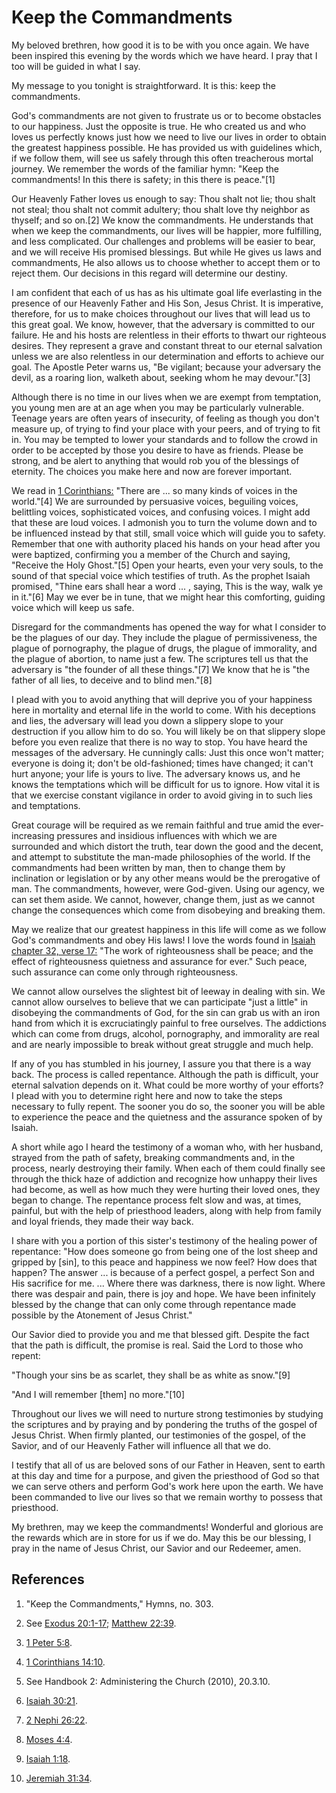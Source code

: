 # Keep the Commandments

My beloved brethren, how good it is to be with you once again. We have been
inspired this evening by the words which we have heard. I pray that I too will
be guided in what I say.

My message to you tonight is straightforward. It is this: keep the
commandments.

God's commandments are not given to frustrate us or to become obstacles to our
happiness. Just the opposite is true. He who created us and who loves us
perfectly knows just how we need to live our lives in order to obtain the
greatest happiness possible. He has provided us with guidelines which, if we
follow them, will see us safely through this often treacherous mortal journey.
We remember the words of the familiar hymn: "Keep the commandments! In this
there is safety; in this there is peace."[1]

Our Heavenly Father loves us enough to say: Thou shalt not lie; thou shalt not
steal; thou shalt not commit adultery; thou shalt love thy neighbor as
thyself; and so on.[2] We know the commandments. He understands that when we
keep the commandments, our lives will be happier, more fulfilling, and less
complicated. Our challenges and problems will be easier to bear, and we will
receive His promised blessings. But while He gives us laws and commandments,
He also allows us to choose whether to accept them or to reject them. Our
decisions in this regard will determine our destiny.

I am confident that each of us has as his ultimate goal life everlasting in
the presence of our Heavenly Father and His Son, Jesus Christ. It is
imperative, therefore, for us to make choices throughout our lives that will
lead us to this great goal. We know, however, that the adversary is committed
to our failure. He and his hosts are relentless in their efforts to thwart our
righteous desires. They represent a grave and constant threat to our eternal
salvation unless we are also relentless in our determination and efforts to
achieve our goal. The Apostle Peter warns us, "Be vigilant; because your
adversary the devil, as a roaring lion, walketh about, seeking whom he may
devour."[3]

Although there is no time in our lives when we are exempt from temptation, you
young men are at an age when you may be particularly vulnerable. Teenage years
are often years of insecurity, of feeling as though you don't measure up, of
trying to find your place with your peers, and of trying to fit in. You may be
tempted to lower your standards and to follow the crowd in order to be
accepted by those you desire to have as friends. Please be strong, and be
alert to anything that would rob you of the blessings of eternity. The choices
you make here and now are forever important.

We read in [1
Corinthians:](https://www.lds.org/scriptures/nt/1-cor/14.10?lang=eng#9) "There
are ... so many kinds of voices in the world."[4] We are surrounded by
persuasive voices, beguiling voices, belittling voices, sophisticated voices,
and confusing voices. I might add that these are loud voices. I admonish you
to turn the volume down and to be influenced instead by that still, small
voice which will guide you to safety. Remember that one with authority placed
his hands on your head after you were baptized, confirming you a member of the
Church and saying, "Receive the Holy Ghost."[5] Open your hearts, even your
very souls, to the sound of that special voice which testifies of truth. As
the prophet Isaiah promised, "Thine ears shall hear a word ... , saying, This is
the way, walk ye in it."[6] May we ever be in tune, that we might hear this
comforting, guiding voice which will keep us safe.

Disregard for the commandments has opened the way for what I consider to be
the plagues of our day. They include the plague of permissiveness, the plague
of pornography, the plague of drugs, the plague of immorality, and the plague
of abortion, to name just a few. The scriptures tell us that the adversary is
"the founder of all these things."[7] We know that he is "the father of all
lies, to deceive and to blind men."[8]

I plead with you to avoid anything that will deprive you of your happiness
here in mortality and eternal life in the world to come. With his deceptions
and lies, the adversary will lead you down a slippery slope to your
destruction if you allow him to do so. You will likely be on that slippery
slope before you even realize that there is no way to stop. You have heard the
messages of the adversary. He cunningly calls: Just this once won't matter;
everyone is doing it; don't be old-fashioned; times have changed; it can't
hurt anyone; your life is yours to live. The adversary knows us, and he knows
the temptations which will be difficult for us to ignore. How vital it is that
we exercise constant vigilance in order to avoid giving in to such lies and
temptations.

Great courage will be required as we remain faithful and true amid the ever-
increasing pressures and insidious influences with which we are surrounded and
which distort the truth, tear down the good and the decent, and attempt to
substitute the man-made philosophies of the world. If the commandments had
been written by man, then to change them by inclination or legislation or by
any other means would be the prerogative of man. The commandments, however,
were God-given. Using our agency, we can set them aside. We cannot, however,
change them, just as we cannot change the consequences which come from
disobeying and breaking them.

May we realize that our greatest happiness in this life will come as we follow
God's commandments and obey His laws! I love the words found in [Isaiah
chapter 32, verse
17:](https://www.lds.org/scriptures/ot/isa/32.17?lang=eng#16) "The work of
righteousness shall be peace; and the effect of righteousness quietness and
assurance for ever." Such peace, such assurance can come only through
righteousness.

We cannot allow ourselves the slightest bit of leeway in dealing with sin. We
cannot allow ourselves to believe that we can participate "just a little" in
disobeying the commandments of God, for the sin can grab us with an iron hand
from which it is excruciatingly painful to free ourselves. The addictions
which can come from drugs, alcohol, pornography, and immorality are real and
are nearly impossible to break without great struggle and much help.

If any of you has stumbled in his journey, I assure you that there is a way
back. The process is called repentance. Although the path is difficult, your
eternal salvation depends on it. What could be more worthy of your efforts? I
plead with you to determine right here and now to take the steps necessary to
fully repent. The sooner you do so, the sooner you will be able to experience
the peace and the quietness and the assurance spoken of by Isaiah.

A short while ago I heard the testimony of a woman who, with her husband,
strayed from the path of safety, breaking commandments and, in the process,
nearly destroying their family. When each of them could finally see through
the thick haze of addiction and recognize how unhappy their lives had become,
as well as how much they were hurting their loved ones, they began to change.
The repentance process felt slow and was, at times, painful, but with the help
of priesthood leaders, along with help from family and loyal friends, they
made their way back.

I share with you a portion of this sister's testimony of the healing power of
repentance: "How does someone go from being one of the lost sheep and gripped
by [sin], to this peace and happiness we now feel? How does that happen? The
answer ... is because of a perfect gospel, a perfect Son and His sacrifice for
me. ... Where there was darkness, there is now light. Where there was despair
and pain, there is joy and hope. We have been infinitely blessed by the change
that can only come through repentance made possible by the Atonement of Jesus
Christ."

Our Savior died to provide you and me that blessed gift. Despite the fact that
the path is difficult, the promise is real. Said the Lord to those who repent:

"Though your sins be as scarlet, they shall be as white as snow."[9]

"And I will remember [them] no more."[10]

Throughout our lives we will need to nurture strong testimonies by studying
the scriptures and by praying and by pondering the truths of the gospel of
Jesus Christ. When firmly planted, our testimonies of the gospel, of the
Savior, and of our Heavenly Father will influence all that we do.

I testify that all of us are beloved sons of our Father in Heaven, sent to
earth at this day and time for a purpose, and given the priesthood of God so
that we can serve others and perform God's work here upon the earth. We have
been commanded to live our lives so that we remain worthy to possess that
priesthood.

My brethren, may we keep the commandments! Wonderful and glorious are the
rewards which are in store for us if we do. May this be our blessing, I pray
in the name of Jesus Christ, our Savior and our Redeemer, amen.

## References

  1.  "Keep the Commandments," Hymns, no. 303.

  2.  See [Exodus 20:1-17](https://www.lds.org/scriptures/ot/ex/20.1-17?lang=eng#0); [Matthew 22:39](https://www.lds.org/scriptures/nt/matt/22.39?lang=eng#38).

  3.  [1 Peter 5:8](https://www.lds.org/scriptures/nt/1-pet/5.8?lang=eng#7).

  4.  [1 Corinthians 14:10](https://www.lds.org/scriptures/nt/1-cor/14.10?lang=eng#9).

  5.  See Handbook 2: Administering the Church (2010), 20.3.10.

  6.  [Isaiah 30:21](https://www.lds.org/scriptures/ot/isa/30.21?lang=eng#20).

  7.  [2 Nephi 26:22](https://www.lds.org/scriptures/bofm/2-ne/26.22?lang=eng#21).

  8.  [Moses 4:4](https://www.lds.org/scriptures/pgp/moses/4.4?lang=eng#3).

  9.  [Isaiah 1:18](https://www.lds.org/scriptures/ot/isa/1.18?lang=eng#17).

  10.  [Jeremiah 31:34](https://www.lds.org/scriptures/ot/jer/31.34?lang=eng#33).

